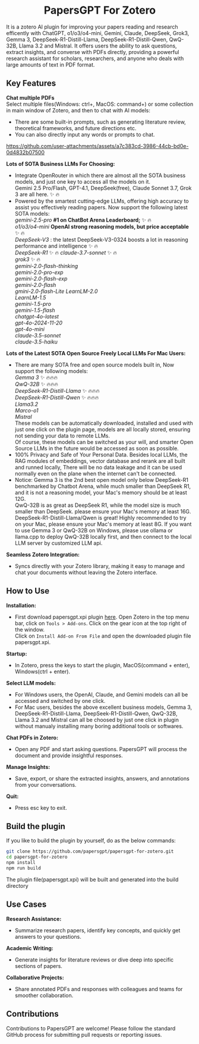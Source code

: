 <h1 align="center">
PapersGPT For Zotero
</h1>
It is a zotero AI plugin for improving your papers reading and research efficently with ChatGPT, o1/o3/o4-mini, Gemini, Claude, DeepSeek, Grok3, Gemma 3, DeepSeek-R1-Distill-Llama, DeepSeek-R1-Distill-Qwen, QwQ-32B, Llama 3.2 and Mistral. It offers users the ability to ask questions, extract insights, and converse with PDFs directly, providing a powerful research assistant for scholars, researchers, and anyone who deals with large amounts of text in PDF format.

## Key Features

**Chat multiple PDFs**  
Select multiple files(Windows: ctrl+, MacOS: command+) or some collection in main window of Zotero, and then to chat with AI models:  
- There are some built-in prompts, such as generating literature review, theoretical frameworks, and future directions etc.  
- You can also directly input any words or prompts to chat.  


https://github.com/user-attachments/assets/a7c383cd-3986-44cb-bd0e-0d4832b07500


  
  
**Lots of SOTA Business LLMs For Choosing:**
- Integrate OpenRouter in which there are almost all the SOTA business models, and just one key to access all the models on it.  
  Gemini 2.5 Pro/Flash, GPT-4.1, DeepSeek(free), Claude Sonnet 3.7, Grok 3 are all here. :sparkles: :fire:  
- Powered by the smartest cutting-edge LLMs, offering high accuracy to assist you effectively reading papers. Now support the following latest SOTA models:  
  *gemini-2.5-pro* **#1 on ChatBot Arena Leaderboard;** :sparkles: :fire:  
  *o1/o3/o4-mini* **OpenAI strong reasoning models, but price acceptable**  :sparkles: :fire:  
  *DeepSeek-V3* : the latest DeepSeek-V3-0324 boosts a lot in reasoning performance and intelligence :sparkles: :fire:   
  *DeepSeek-R1*  :sparkles: :fire:
  *claude-3.7-sonnet* :sparkles: :fire:  
  *grok3* :sparkles: :fire:  
  *gemini-2.0-flash-thinking*   
  *gemini-2.0-pro-exp*  
  *gemini-2.0-flash-exp*     
  *gemini-2.0-flash*    
  *gmini-2.0-flash-Lite*
  *LearnLM-2.0*  
  *LearnLM-1.5*  
  *gemini-1.5-pro*  
  *gemini-1.5-flash*   
  *chatgpt-4o-latest*   
  *gpt-4o-2024-11-20*   
  *gpt-4o-mini*  
  *claude-3.5-sonnet*  
  *claude-3.5-haiku*
  

**Lots of the Latest SOTA Open Source Freely Local LLMs For Mac Users:**

- There are many SOTA free and open source models built in, Now support the following models:  
  *Gemma 3* :sparkles: :fire::fire::fire:  
  *QwQ-32B* :sparkles: :fire::fire::fire:  
  *DeepSeek-R1-Distill-Llama* :sparkles: :fire::fire::fire:  
  *DeepSeek-R1-Distill-Qwen* :sparkles: :fire::fire::fire:  
  *Llama3.2*     
  *Marco-o1*    
  *Mistral*   
  These models can be automatically downloaded, installed and used with just one click on the plugin page, models are all locally stored, ensuring not sending your data to remote LLMs.  
  Of course, these models can be switched as your will, and smarter Open Source LLMs in the future would be accessed as soon as possible.
- 100% Privacy and Safe of Your Personal Data. Besides local LLMs, the RAG modules of embeddings, vector database and rerank are all built and runned locally, There will be no data leakage and it can be used normally even on the plane when the internet can't be connected.
- Notice: Gemma 3 is the 2nd best open model only below DeepSeek-R1 benchmarked by Chatbot Arena, while much smaller than DeepSeek R1, and it is not a reasoning model, your Mac's memory should be at least 12G.  
          QwQ-32B is as great as DeepSeek R1, while the model size is much smaller than DeepSeek. please ensure your Mac's memory at least 16G. DeepSeek-R1-Distill-Llama/Qwen is great! Highly recommended to try on your Mac, please ensure your Mac's memory at least 8G. If you want to use Gemma 3 or QwQ-32B on Windows, please use ollama or llama.cpp to deploy QwQ-32B locally first, and then connect to the local LLM server by customized LLM api.

**Seamless Zotero Integration:**

- Syncs directly with your Zotero library, making it easy to manage and chat your documents without leaving the Zotero interface.
  
## How to Use  

**Installation:** 

- First download papersgpt.xpi plugin [here](https://github.com/papersgpt/papersgpt-for-zotero/releases/download/papersgpt-v0.1.1/papersgpt-v0.1.1.xpi). 
  Open Zotero in the top menu bar, click on `Tools > Add-ons`.  Click on the gear icon at the top right of the window.  
  Click on `Install Add-on From File` and open the downloaded plugin file papersgpt.xpi.

**Startup:**

- In Zotero, press the keys to start the plugin, MacOS(command + enter), Windows(ctrl + enter). 

**Select LLM models:**
 
- For Windows users, the OpenAI, Claude, and Gemini models can all be accessed and switched by one click.  
- For Mac users, besides the above excellent business models, Gemma 3, DeepSeek-R1-Distill-Llama, DeepSeek-R1-Distill-Qwen, QwQ-32B, Llama 3.2 and Mistral can all be choosed by just one click in plugin without manualy installing many boring additional tools or softwares.  

**Chat PDFs in Zotero:** 

- Open any PDF and start asking questions. PapersGPT will process the document and provide insightful responses.

**Manage Insights:** 

- Save, export, or share the extracted insights, answers, and annotations from your conversations.

**Quit:**  

- Press esc key to exit. 


## Build the plugin

If you like to build the plugin by yourself, do as the below commands:

```bash
git clone https://github.com/papersgpt/papersgpt-for-zotero.git
cd papersgpt-for-zotero
npm install
npm run build
```
The plugin file(papersgpt.xpi) will be built and generated into the build directory
 
## Use Cases

**Research Assistance:**  

- Summarize research papers, identify key concepts, and quickly get answers to your questions.

**Academic Writing:** 

- Generate insights for literature reviews or dive deep into specific sections of papers.  

**Collaborative Projects:** 

- Share annotated PDFs and responses with colleagues and teams for smoother collaboration.
  
## Contributions

Contributions to PapersGPT are welcome! Please follow the standard GitHub process for submitting pull requests or reporting issues.

